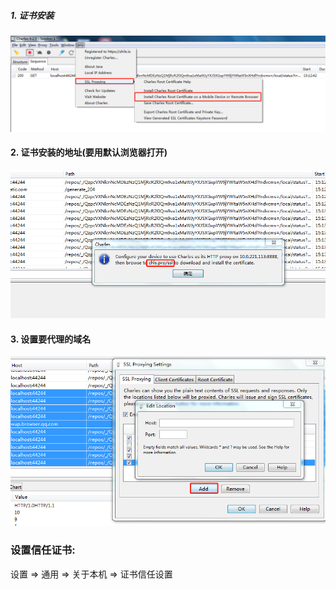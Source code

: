 ##### 1. 证书安装
![](/assets/安装证书.png)

#### 2. 证书安装的地址(要用默认浏览器打开)
![](/assets/安装证书地址.png)
#### 3. 设置要代理的域名
![](/assets/设置要代理的域名.png)

### 设置信任证书:
设置 => 通用 => 关于本机 => 证书信任设置